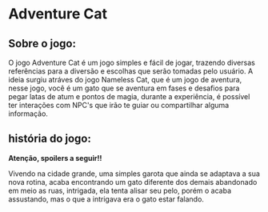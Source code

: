 # Adventure Cat
## Sobre o jogo:
  O jogo Adventure Cat é um jogo simples e fácil de jogar, trazendo diversas referências para a diversão e escolhas que serão tomadas pelo usuário. A ideia surgiu atráves do jogo Nameless Cat, que é um jogo de aventura, nesse jogo, você é um gato que se aventura em fases e desafios para pegar latas de atum e pontos de magia, durante a experiência, é possível ter interações com NPC's que irão te guiar ou compartilhar alguma informação.
## história do jogo:
**Atenção, spoilers a seguir!!**

  Vivendo na cidade grande, uma simples garota que ainda se adaptava a sua nova rotina, acaba encontrando um gato diferente dos demais abandonado em meio as ruas, intrigada, ela tenta alisar seu pelo, porém o acaba assustando, mas o que a intrigava era o gato estar falando.

  
